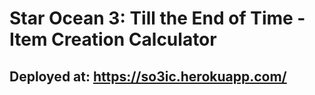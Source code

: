 # Star Ocean 3: Till the End of Time - Item Creation Calculator

## Deployed at: https://so3ic.herokuapp.com/
